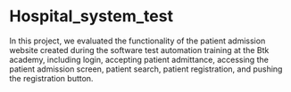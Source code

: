 # Hospital_system_test
In this project, we evaluated the functionality of the patient admission website created during the software test automation training at the Btk academy, including login, accepting patient admittance, accessing the patient admission screen, patient search, patient registration, and pushing the registration button.
